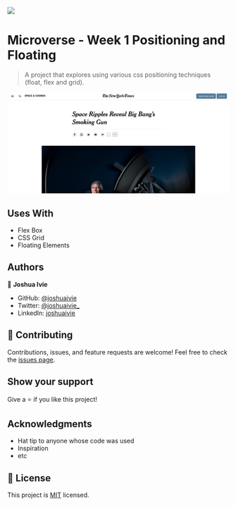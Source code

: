 ![](https://img.shields.io/badge/Microverse-blueviolet)

# Microverse - Week 1 Positioning and Floating

> A project that explores using various css positioning techniques (float, flex and grid).

![screenshot](./readme/screenshot.png)

## Uses With

- Flex Box
- CSS Grid
- Floating Elements

## Authors

👤 **Joshua Ivie**

- GitHub: [@joshuaivie](https://github.com/joshuaivie)
- Twitter: [@joshuaivie\_](https://twitter.com/joshuaivie_)
- LinkedIn: [joshuaivie](https://linkedin.com/in/joshuaivie)

## 🤝 Contributing

Contributions, issues, and feature requests are welcome!
Feel free to check the [issues page](issues/).

## Show your support

Give a ⭐️ if you like this project!

## Acknowledgments

- Hat tip to anyone whose code was used
- Inspiration
- etc

## 📝 License

This project is [MIT](lic.url) licensed.
